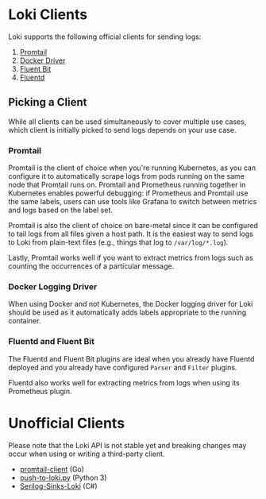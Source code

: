 # Loki Clients

Loki supports the following official clients for sending logs:

1. [Promtail](./promtail/README.md)
2. [Docker Driver](./docker-driver/README.md)
4. [Fluent Bit](../../cmd/fluent-bit/README.md)
3. [Fluentd](./fluentd/README.md)

## Picking a Client

While all clients can be used simultaneously to cover multiple use cases, which
client is initially picked to send logs depends on your use case.

### Promtail

Promtail is the client of choice when you're running Kubernetes, as you can
configure it to automatically scrape logs from pods running on the same node
that Promtail runs on. Promtail and Prometheus running together in Kubernetes
enables powerful debugging: if Prometheus and Promtail use the same labels,
users can use tools like Grafana to switch between metrics and logs based on the
label set.

Promtail is also the client of choice on bare-metal since it can be configured
to tail logs from all files given a host path. It is the easiest way to send
logs to Loki from plain-text files (e.g., things that log to `/var/log/*.log`).

Lastly, Promtail works well if you want to extract metrics from logs such as
counting the occurrences of a particular message.

### Docker Logging Driver

When using Docker and not Kubernetes, the Docker logging driver for Loki should
be used as it automatically adds labels appropriate to the running container.

### Fluentd and Fluent Bit

The Fluentd and Fluent Bit plugins are ideal when you already have Fluentd deployed
and you already have configured `Parser` and `Filter` plugins.

Fluentd also works well for extracting metrics from logs when using its
Prometheus plugin.

# Unofficial Clients

Please note that the Loki API is not stable yet and breaking changes may occur
when using or writing a third-party client.

- [promtail-client](https://github.com/afiskon/promtail-client) (Go)
- [push-to-loki.py](https://github.com/sleleko/devops-kb/blob/master/python/push-to-loki.py) (Python 3)
- [Serilog-Sinks-Loki](https://github.com/JosephWoodward/Serilog-Sinks-Loki) (C#)